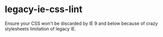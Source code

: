 # legacy-ie-css-lint
Ensure your CSS won't be discarded by IE 9 and below because of crazy stylesheets limitation of legacy IE.
